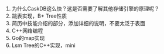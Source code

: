 1. 为什么CaskDB这么快？这是否需要了解其他存储引擎的原理呢？
2. 跳表实现，B+ Tree性质
3. 简历中技能介绍的部分，添加详细的说明，不要太泛于表面
4. C++网络编程
5. Go的map实现
6. Lsm Tree的C++实现，mini

